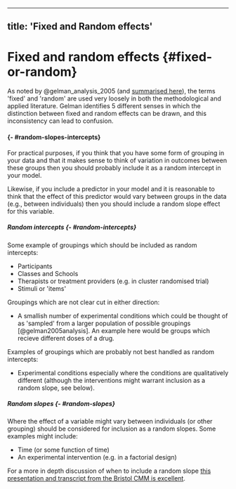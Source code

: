 
---
title: 'Fixed and Random effects'
---

# Fixed and random effects {#fixed-or-random}

As noted by @gelman_analysis_2005 (and
[summarised here](http://andrewgelman.com/2005/01/25/why_i_dont_use/)), the
terms 'fixed' and 'random' are used very loosely in both the methodological and
applied literature. Gelman identifies 5 different senses in which the
distinction between fixed and random effects can be drawn, and this
inconsistency can lead to confusion.

#### {- #random-slopes-intercepts}

For practical purposes, if you think that you have some form of grouping in your
data and that it makes sense to think of variation in outcomes between these
groups then you should probably include it as a random intercept in your model.

Likewise, if you include a predictor in your model and it is reasonable to think
that the effect of this predictor would vary between groups in the data (e.g.,
between individuals) then you should include a random slope effect for this
variable.

##### Random intercepts {- #random-intercepts}

Some example of groupings which should be included as random intercepts:

-   Participants
-   Classes and Schools
-   Therapists or treatment providers (e.g. in cluster randomised trial)
-   Stimuli or 'items'

Groupings which are not clear cut in either direction:

-   A smallish number of experimental conditions which could be thought of as
    'sampled' from a larger population of possible groupings
    [@gelman2005analysis]. An example here would be groups which recieve
    different doses of a drug.

Examples of groupings which are probably not best handled as random intercepts:

-   Experimental conditions especially where the conditions are qualitatively
    different (although the interventions might warrant inclusion as a random
    slope, see below).

##### Random slopes {- #random-slopes}

Where the effect of a variable might vary between individuals (or other
grouping) should be considered for inclusion as a random slopes. Some examples
might include:

-   Time (or some function of time)
-   An experimental intervention (e.g. in a factorial design)

For a more in depth discussion of when to include a random slope
[this presentation and transcript from the Bristol CMM is excellent](http://www.bristol.ac.uk/cmm/learning/videos/random-slopes.html).

<!--
 ADD THIS?

https://dynamicecology.wordpress.com/2015/11/04/is-it-a-fixed-or-random-effect/

 -->
